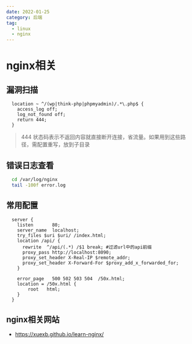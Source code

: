 ```yaml
---
date: 2022-01-25
category: 后端
tag:
  - linux
  - nginx
---
```

# nginx相关

## 漏洞扫描

```nginx
  location ~ ^/(wp|think-php|phpmyadmin)/.*\.php$ {
    access_log off;
    log_not_found off;
    return 444;
  }
```

> 444 状态码表示不返回内容就直接断开连接，省流量。如果用到这些路径，需配置重写，放到子目录

## 错误日志查看

```bash
  cd /var/log/nginx
  tail -100f error.log
```

## 常用配置

```nginx
  server {
    listen       80;
    server_name  localhost;
    try_files $uri $uri/ /index.html;
    location /api/ {
      rewrite  ^/api/(.*) /$1 break; #过滤url中的api前缀
      proxy_pass http://localhost:8090;
      proxy_set_header X-Real-IP $remote_addr;
      proxy_set_header X-Forward-For $proxy_add_x_forwarded_for;
    }

    error_page   500 502 503 504  /50x.html;
    location = /50x.html {
        root   html;
    }
  }
```

## nginx相关网站

- <https://xuexb.github.io/learn-nginx/>

